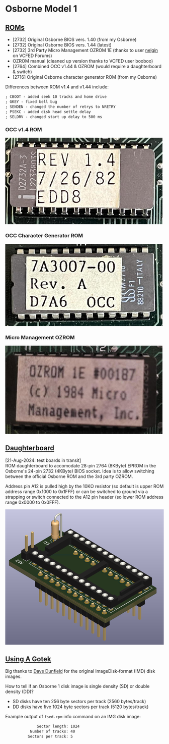 # Osborne Model 1
## [ROMs](/ROM)
- [2732] Original Osborne BIOS vers. 1.40 (from my Osborne)
- [2732] Original Osborne BIOS vers. 1.44 (latest)
- [2732] 3rd Party Micro Management OZROM 1E (thanks to user [nelgin](https://forum.vcfed.org/index.php?threads/osborne-1-screen-flash.1245908/post-1400583) on VCFED Forums)
- OZROM manual (cleaned up version thanks to VCFED user booboo)
- [2764] Combined OCC v1.44 & OZROM (would require a daughterboard & switch)
- [2716] Original Osborne character generator ROM (from my Osborne)

Differences between ROM v1.4 and v1.44 include:
```
; CBOOT - added seek 10 tracks and home drive
; GKEY - fixed bell bug
; SENDEN - changed the number of retrys to NRETRY
; PSEKC - added disk head settle delay
; SELDRV - changed start up delay to 500 ms
```
### OCC v1.4 ROM
![Image of OCC v1.40 ROM](/images/OCC_v14.jpg)

### OCC Character Generator ROM
![Image of OCC character ROM](/images/OCC_char.jpg)

### Micro Management OZROM
![Image of OZROM](/images/OZROM_1E.jpg)

## [Daughterboard](/2732-to-2764)
[21-Aug-2024: test boards in transit]  
ROM daughterboard to accomodate 28-pin 2764 (8KByte) EPROM in the Osborne's 24-pin 2732 (4KByte) BIOS socket.  Idea is to allow switching between the official Osborne ROM and the 3rd party OZROM.  

Address pin A12 is pulled high by the 10KΩ resistor (so default is upper ROM address range 0x1000 to 0x1FFF) or can be switched to ground via a strapping or switch connected to the A12 pin header (so lower ROM address range 0x0000 to 0x0FFF).

![3D image of daughterboard](/images/Osborne_2732_to_2764.png)

## [Using A Gotek](/Gotek)
Big thanks to [Dave Dunfield](http://dunfield.classiccmp.org/index.htm) for the original ImageDisk-format (IMD) disk images.

How to tell if an Osborne 1 disk image is single density (SD) or double density (DD)?
* SD disks have ten 256 byte sectors per track (2560 bytes/track)
* DD disks have five 1024 byte sectors per track (5120 bytes/track)

Example output of ```fsed.cpm``` info command on an IMG disk image:
```
              Sector length: 1024
           Number of tracks: 40
          Sectors per track: 5
```

